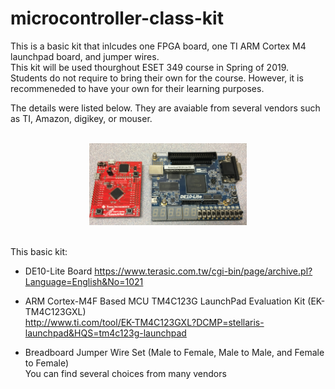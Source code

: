 # microcontroller-class-kit

This is a basic kit that inlcudes one FPGA board, one TI ARM Cortex M4 launchpad board, and jumper wires.  <br />
This kit will be used thourghout ESET 349 course in Spring of 2019. Students do not require to bring their own for the course. However, it is recommeneded to have your own for their learning purposes.

The details were listed below. They are avaiable from several vendors such as TI, Amazon, digikey, or mouser. <br />

 <br />
<center><img src="./pic.jpg" width =50%></center>
 <br />

This basic kit:

- DE10-Lite Board
https://www.terasic.com.tw/cgi-bin/page/archive.pl?Language=English&No=1021

- ARM Cortex-M4F Based MCU TM4C123G LaunchPad Evaluation Kit (EK-TM4C123GXL) <br />
http://www.ti.com/tool/EK-TM4C123GXL?DCMP=stellaris-launchpad&HQS=tm4c123g-launchpad

- Breadboard Jumper Wire Set (Male to Female, Male to Male, and Female to Female)  <br />
You can find several choices from many vendors
